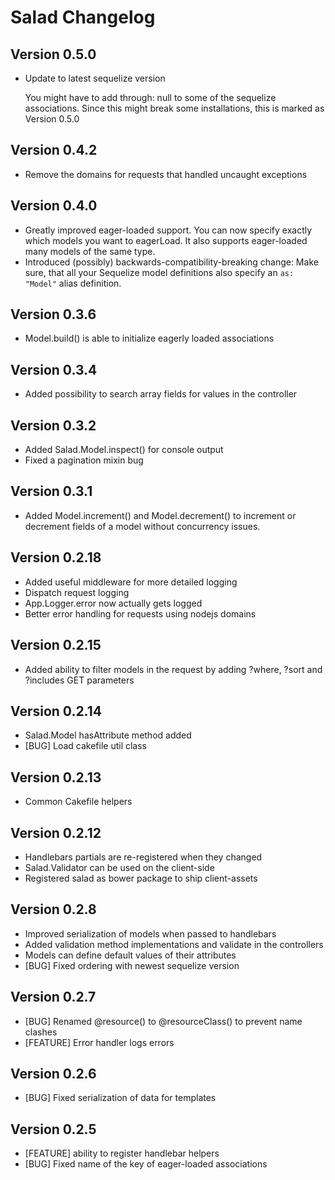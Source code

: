 # Salad Changelog

## Version 0.5.0
* Update to latest sequelize version

  You might have to add through: null to some of the sequelize associations.
  Since this might break some installations, this is marked as Version 0.5.0

## Version 0.4.2
* Remove the domains for requests that handled uncaught exceptions

## Version 0.4.0
* Greatly improved eager-loaded support. You can now specify exactly which models
  you want to eagerLoad. It also supports eager-loaded many models of the same
  type.
* Introduced (possibly) backwards-compatibility-breaking change: Make sure, that
  all your Sequelize model definitions also specify an `as: "Model"` alias
  definition.

## Version 0.3.6
* Model.build() is able to initialize eagerly loaded associations

## Version 0.3.4
* Added possibility to search array fields for values in the controller

## Version 0.3.2
* Added Salad.Model.inspect() for console output
* Fixed a pagination mixin bug

## Version 0.3.1
* Added Model.increment() and Model.decrement() to increment or decrement fields
  of a model without concurrency issues.

## Version 0.2.18
* Added useful middleware for more detailed logging
* Dispatch request logging
* App.Logger.error now actually gets logged
* Better error handling for requests using nodejs domains

## Version 0.2.15
* Added ability to filter models in the request by adding ?where, ?sort
  and ?includes GET parameters

## Version 0.2.14
* Salad.Model hasAttribute method added
* [BUG] Load cakefile util class

## Version 0.2.13
* Common Cakefile helpers

## Version 0.2.12
* Handlebars partials are re-registered when they changed
* Salad.Validator can be used on the client-side
* Registered salad as bower package to ship client-assets

## Version 0.2.8
* Improved serialization of models when passed to handlebars
* Added validation method implementations and validate in the controllers
* Models can define default values of their attributes
* [BUG] Fixed ordering with newest sequelize version

## Version 0.2.7
* [BUG] Renamed @resource() to @resourceClass() to prevent name clashes
* [FEATURE] Error handler logs errors

## Version 0.2.6
* [BUG] Fixed serialization of data for templates

## Version 0.2.5
* [FEATURE] ability to register handlebar helpers
* [BUG] Fixed name of the key of eager-loaded associations
